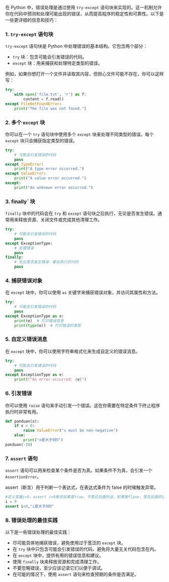 在 Python 中，错误处理是通过使用 `try-except` 语句块来实现的。这一机制允许你在代码中预测和处理可能出现的错误，从而提高程序的稳定性和可靠性。以下是一些更详细的信息和技巧：

### 1. `try-except` 语句块

`try-except` 语句块是 Python 中处理错误的基本结构。它包含两个部分：

- `try` 块：包含可能会引发错误的代码。
- `except` 块：用来捕获和处理特定类型的错误。

例如，如果你想打开一个文件并读取其内容，但担心文件可能不存在，你可以这样写：

```python
try:
    with open('file.txt', 'r') as f:
        content = f.read()
except FileNotFoundError:
    print("The file was not found.")
```

### 2. 多个 `except` 块

你可以在一个 `try` 语句块中使用多个 `except` 块来处理不同类型的错误。每个 `except` 块只会捕获指定类型的错误。

```python
try:
    # 可能会引发错误的代码
    pass
except TypeError:
    print("A type error occurred.")
except ValueError:
    print("A value error occurred.")
except:
    print("An unknown error occurred.")
```

### 3. finally` 块

`finally` 块中的代码会在 `try` 和 `except` 语句块之后执行，无论是否发生错误。通常用来释放资源、关闭文件或完成其他清理工作。

```python
try:
    # 可能会引发错误的代码
    pass
except ExceptionType:
    # 处理错误
    pass
finally:
    # 无论是否发生错误，都会执行的代码
    pass
```

### 4. 捕获错误对象

在 `except` 块中，你可以使用 `as` 关键字来捕获错误对象，并访问其属性和方法。

```python
try:
    # 可能会引发错误的代码
    pass
except ExceptionType as e:
    print(e)  # 打印错误信息
    print(type(e))  # 打印错误的类型
```

### 5. 自定义错误消息

在 `except` 块中，你可以使用字符串格式化来生成自定义的错误消息。

```python
try:
    # 可能会引发错误的代码
    pass
except ExceptionType as e:
    print(f"An error occurred: {e}")
```

### 6. 引发错误

你可以使用 `raise` 语句来手动引发一个错误。这在你需要在特定条件下终止程序执行时非常有用。

```python
def panduan(x):
    if x < 0:
        raise ValueError("x must be non-negative")
    else:
        print("x是大于0的")
panduan(-10)
```

### 7. `assert` 语句

`assert` 语句可以用来检查某个条件是否为真。如果条件不为真，会引发一个 `AssertionError`。

assert（断言）用于判断一个表达式，在表达式条件为 false 的时候触发异常。

```python
#定义变量i=9，assert i<0断言如果是true，不答应后面的话，如果是flase，答应后面的话
i = 9
assert i<0,"i是大于0的"
```

### 8. 错误处理的最佳实践

以下是一些错误处理的最佳实践：

- 尽可能具体地捕获错误，避免使用过于宽泛的 `except` 块。
- 在 `try` 块中只包含可能会引发错误的代码，避免将大量无关代码包含在内。
- 在 `except` 块中，提供有用的错误信息和建议。
- 使用 `finally` 块来释放资源和完成清理工作。
- 不要忽略错误，至少应该记录它们以便于调试。
- 在可能的情况下，使用 `assert` 语句来检查预期的条件是否满足。